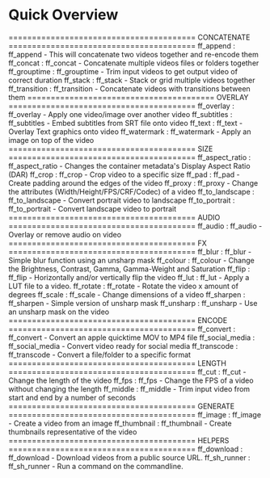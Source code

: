 # Quick Overview
========================================  CONCATENATE ========================================
ff_append : ff_append - This will concatenate two videos together and re-encode them
ff_concat : ff_concat - Concatenate multiple videos files or folders together
ff_grouptime : ff_grouptime - Trim input videos to get output video of correct duration
ff_stack : ff_stack - Stack or grid multiple videos together
ff_transition : ff_transition - Concatenate videos with transitions between them
========================================  OVERLAY ========================================
ff_overlay : ff_overlay - Apply one video/image over another video
ff_subtitles : ff_subtitles - Embed subtitles from SRT file onto video
ff_text : ff_text - Overlay Text graphics onto video
ff_watermark : ff_watermark - Apply an image on top of the video
========================================  SIZE ========================================
ff_aspect_ratio : ff_aspect_ratio - Changes the container metadata's Display Aspect Ratio (DAR)
ff_crop : ff_crop - Crop video to a specific size
ff_pad : ff_pad - Create padding around the edges of the video
ff_proxy : ff_proxy - Change the attributes (Width/Height/FPS/CRF/Codec) of a video
ff_to_landscape : ff_to_landscape - Convert portrait video to landscape
ff_to_portrait : ff_to_portrait - Convert landscape video to portrait
========================================  AUDIO ========================================
ff_audio : ff_audio - Overlay or remove audio on video
========================================  FX ========================================
ff_blur : ff_blur - Simple blur function using an unsharp mask
ff_colour : ff_colour - Change the Brightness, Contrast, Gamma, Gamma-Weight and Saturation
ff_flip : ff_flip - Horizontally and/or vertically flip the video
ff_lut : ff_lut - Apply a LUT file to a video.
ff_rotate : ff_rotate - Rotate the video x amount of degrees
ff_scale : ff_scale - Change dimensions of a video
ff_sharpen : ff_sharpen - Simple version of unsharp mask
ff_unsharp : ff_unsharp - Use an unsharp mask on the video
========================================  ENCODE ========================================
ff_convert : ff_convert - Convert an apple quicktime MOV to MP4 file
ff_social_media : ff_social_media - Convert video ready for social media
ff_transcode : ff_transcode - Convert a file/folder to a specific format
========================================  LENGTH ========================================
ff_cut : ff_cut - Change the length of the video
ff_fps : ff_fps - Change the FPS of a video without changing the length
ff_middle : ff_middle - Trim input video from start and end by a number of seconds
========================================  GENERATE ========================================
ff_image : ff_image - Create a video from an image
ff_thumbnail : ff_thumbnail - Create thumbnails representative of the video
========================================  HELPERS ========================================
ff_download : ff_download - Download videos from a public source URL.
ff_sh_runner : ff_sh_runner - Run a command on the commandline.